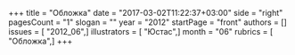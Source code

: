 +++
title = "Обложка"
date = "2017-03-02T11:22:37+03:00"
side = "right"
pagesCount = "1"
slogan = ""
year = "2012"
startPage = "front"
authors = []
issues = [ "2012_06",]
illustrators = [ "Юстас",]
month = "06"
rubrics = [ "Обложка",]
+++
